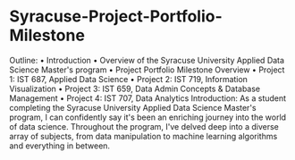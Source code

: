 # Syracuse-Project-Portfolio-Milestone

Outline:
• Introduction
• Overview of the Syracuse University Applied Data Science Master's program
• Project Portfolio Milestone Overview
• Project 1: IST 687, Applied Data Science
• Project 2: IST 719, Information Visualization
• Project 3: IST 659, Data Admin Concepts & Database Management
• Project 4: IST 707, Data Analytics
Introduction:
As a student completing the Syracuse University Applied Data Science Master's program, I can
confidently say it's been an enriching journey into the world of data science. Throughout the
program, I've delved deep into a diverse array of subjects, from data manipulation to machine
learning algorithms and everything in between.
